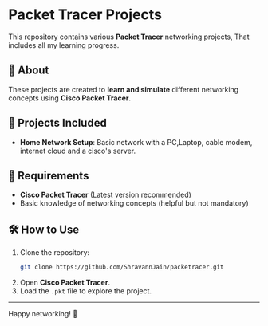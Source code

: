 # Packet Tracer Projects

This repository contains various **Packet Tracer** networking projects, That includes all my learning progress.

## 📌 About
These projects are created to **learn and simulate** different networking concepts using **Cisco Packet Tracer**.

## 🚀 Projects Included
- **Home Network Setup**: Basic network with a PC,Laptop, cable modem, internet cloud and a cisco's server.

## 🔧 Requirements
- **Cisco Packet Tracer** (Latest version recommended)
- Basic knowledge of networking concepts (helpful but not mandatory)

## 🛠 How to Use
1. Clone the repository:
   ```bash
   git clone https://github.com/ShravannJain/packetracer.git
   ```
2. Open **Cisco Packet Tracer**.
3. Load the `.pkt` file to explore the project.
---
Happy networking! 🚀

